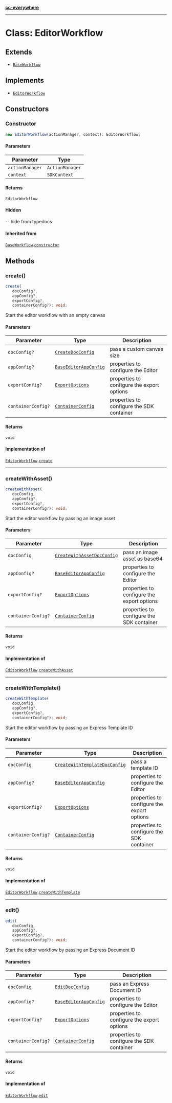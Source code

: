 [**cc-everywhere**](../../../../../../index.md)

***

# Class: EditorWorkflow

## Extends

- [`BaseWorkflow`](../../../base-workflow/classes/base-workflow.md)

## Implements

- [`EditorWorkflow`](../../editor-workflow-types/interfaces/editor-workflow.md)

## Constructors

### Constructor

```ts
new EditorWorkflow(actionManager, context): EditorWorkflow;
```

#### Parameters

| Parameter | Type |
| ------ | ------ |
| `actionManager` | `ActionManager` |
| `context` | `SDKContext` |

#### Returns

`EditorWorkflow`

#### Hidden

-- hide from typedocs

#### Inherited from

[`BaseWorkflow`](../../../base-workflow/classes/base-workflow.md).[`constructor`](../../../base-workflow/classes/base-workflow.md#constructor)

## Methods

### create()

```ts
create(
   docConfig?, 
   appConfig?, 
   exportConfig?, 
   containerConfig?): void;
```

Start the editor workflow with an empty canvas

#### Parameters

| Parameter | Type | Description |
| ------ | ------ | ------ |
| `docConfig?` | [`CreateDocConfig`](../../../../../../shared/src/types/editor/doc-config-types/interfaces/create-doc-config.md) | pass a custom canvas size |
| `appConfig?` | [`BaseEditorAppConfig`](../../../../../../shared/src/types/editor/app-config-types/interfaces/base-editor-app-config.md) | properties to configure the Editor |
| `exportConfig?` | [`ExportOptions`](../../../../../../shared/src/types/export-config-types/type-aliases/export-options.md) | properties to configure the export options |
| `containerConfig?` | [`ContainerConfig`](../../../../../../shared/src/types/container-config-types/type-aliases/container-config.md) | properties to configure the SDK container |

#### Returns

`void`

#### Implementation of

[`EditorWorkflow`](../../editor-workflow-types/interfaces/editor-workflow.md).[`create`](../../editor-workflow-types/interfaces/editor-workflow.md#create)

***

### createWithAsset()

```ts
createWithAsset(
   docConfig, 
   appConfig?, 
   exportConfig?, 
   containerConfig?): void;
```

Start the editor workflow by passing an image asset

#### Parameters

| Parameter | Type | Description |
| ------ | ------ | ------ |
| `docConfig` | [`CreateWithAssetDocConfig`](../../../../../../shared/src/types/editor/doc-config-types/interfaces/create-with-asset-doc-config.md) | pass an image asset as base64 |
| `appConfig?` | [`BaseEditorAppConfig`](../../../../../../shared/src/types/editor/app-config-types/interfaces/base-editor-app-config.md) | properties to configure the Editor |
| `exportConfig?` | [`ExportOptions`](../../../../../../shared/src/types/export-config-types/type-aliases/export-options.md) | properties to configure the export options |
| `containerConfig?` | [`ContainerConfig`](../../../../../../shared/src/types/container-config-types/type-aliases/container-config.md) | properties to configure the SDK container |

#### Returns

`void`

#### Implementation of

[`EditorWorkflow`](../../editor-workflow-types/interfaces/editor-workflow.md).[`createWithAsset`](../../editor-workflow-types/interfaces/editor-workflow.md#createwithasset)

***

### createWithTemplate()

```ts
createWithTemplate(
   docConfig, 
   appConfig?, 
   exportConfig?, 
   containerConfig?): void;
```

Start the editor workflow by passing an Express Template ID

#### Parameters

| Parameter | Type | Description |
| ------ | ------ | ------ |
| `docConfig` | [`CreateWithTemplateDocConfig`](../../../../../../shared/src/types/editor/doc-config-types/interfaces/create-with-template-doc-config.md) | pass a template ID |
| `appConfig?` | [`BaseEditorAppConfig`](../../../../../../shared/src/types/editor/app-config-types/interfaces/base-editor-app-config.md) | properties to configure the Editor |
| `exportConfig?` | [`ExportOptions`](../../../../../../shared/src/types/export-config-types/type-aliases/export-options.md) | properties to configure the export options |
| `containerConfig?` | [`ContainerConfig`](../../../../../../shared/src/types/container-config-types/type-aliases/container-config.md) | properties to configure the SDK container |

#### Returns

`void`

#### Implementation of

[`EditorWorkflow`](../../editor-workflow-types/interfaces/editor-workflow.md).[`createWithTemplate`](../../editor-workflow-types/interfaces/editor-workflow.md#createwithtemplate)

***

### edit()

```ts
edit(
   docConfig, 
   appConfig?, 
   exportConfig?, 
   containerConfig?): void;
```

Start the editor workflow by passing an Express Document ID

#### Parameters

| Parameter | Type | Description |
| ------ | ------ | ------ |
| `docConfig` | [`EditDocConfig`](../../../../../../shared/src/types/editor/doc-config-types/interfaces/edit-doc-config.md) | pass an Express Document ID |
| `appConfig?` | [`BaseEditorAppConfig`](../../../../../../shared/src/types/editor/app-config-types/interfaces/base-editor-app-config.md) | properties to configure the Editor |
| `exportConfig?` | [`ExportOptions`](../../../../../../shared/src/types/export-config-types/type-aliases/export-options.md) | properties to configure the export options |
| `containerConfig?` | [`ContainerConfig`](../../../../../../shared/src/types/container-config-types/type-aliases/container-config.md) | properties to configure the SDK container |

#### Returns

`void`

#### Implementation of

[`EditorWorkflow`](../../editor-workflow-types/interfaces/editor-workflow.md).[`edit`](../../editor-workflow-types/interfaces/editor-workflow.md#edit)
